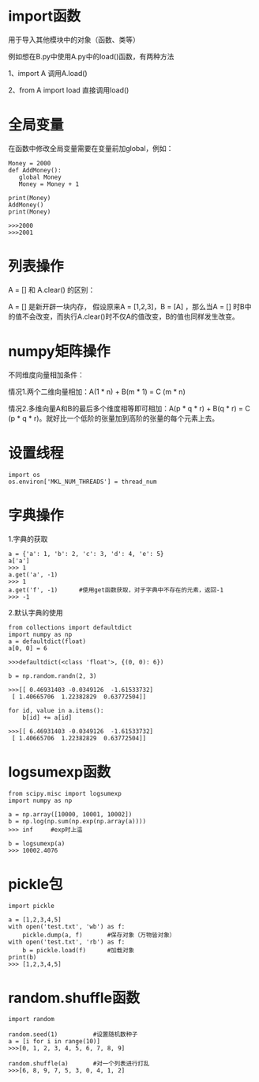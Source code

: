 # import函数

用于导入其他模块中的对象（函数、类等）

例如想在B.py中使用A.py中的load()函数，有两种方法

1、import A      调用A.load()

2、from A import load      直接调用load()



# 全局变量 

在函数中修改全局变量需要在变量前加global，例如：

```
Money = 2000
def AddMoney():
   global Money
   Money = Money + 1
 
print(Money)
AddMoney()
print(Money)

>>>2000
>>>2001
```



# 列表操作

A = [] 和 A.clear() 的区别：

A = [] 是新开辟一块内存， 假设原来A = [1,2,3]，B = [A] ，那么当A = [] 时B中的值不会改变，而执行A.clear()时不仅A的值改变，B的值也同样发生改变。



# numpy矩阵操作

不同维度向量相加条件：

情况1.两个二维向量相加：A(1 * n) + B(m * 1) = C (m * n)

情况2.多维向量A和B的最后多个维度相等即可相加：A(p * q * r) + B(q * r) = C (p * q * r)。就好比一个低阶的张量加到高阶的张量的每个元素上去。 



# 设置线程

```
import os
os.environ['MKL_NUM_THREADS'] = thread_num
```



# 字典操作

1.字典的获取

```
a = {'a': 1, 'b': 2, 'c': 3, 'd': 4, 'e': 5}
a['a']
>>> 1
a.get('a', -1)
>>> 1
a.get('f', -1)		#使用get函数获取，对于字典中不存在的元素，返回-1
>>> -1
```

2.默认字典的使用

```
from collections import defaultdict
import numpy as np
a = defaultdict(float)
a[0, 0] = 6

>>>defaultdict(<class 'float'>, {(0, 0): 6})

b = np.random.randn(2, 3)

>>>[[ 0.46931403 -0.0349126  -1.61533732]
 [ 1.40665706  1.22382829  0.63772504]]

for id, value in a.items():
    b[id] += a[id]

>>>[[ 6.46931403 -0.0349126  -1.61533732]
 [ 1.40665706  1.22382829  0.63772504]]
```



# logsumexp函数


```
from scipy.misc import logsumexp
import numpy as np

a = np.array([10000, 10001, 10002])
b = np.log(np.sum(np.exp(np.array(a))))
>>> inf		#exp时上溢

b = logsumexp(a)
>>> 10002.4076
```



# pickle包


```
import pickle

a = [1,2,3,4,5]
with open('test.txt', 'wb') as f:
    pickle.dump(a, f)		#保存对象（万物皆对象）
with open('test.txt', 'rb') as f:
    b = pickle.load(f)		#加载对象
print(b)
>>> [1,2,3,4,5]
```



# random.shuffle函数


```
import random

random.seed(1)			#设置随机数种子
a = [i for i in range(10)]
>>>[0, 1, 2, 3, 4, 5, 6, 7, 8, 9]

random.shuffle(a)		#对一个列表进行打乱
>>>[6, 8, 9, 7, 5, 3, 0, 4, 1, 2]
```